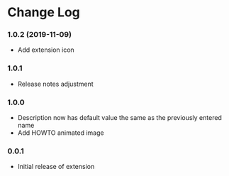 # Change Log

### 1.0.2 (2019-11-09)

* Add extension icon

### 1.0.1

* Release notes adjustment

### 1.0.0

* Description now has default value the same as the previously entered name
* Add HOWTO animated image

### 0.0.1

* Initial release of extension
